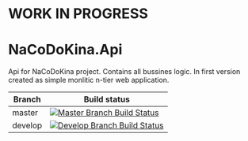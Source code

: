 
# WORK IN PROGRESS

# NaCoDoKina.Api
Api for NaCoDoKina project. Contains all bussines logic. In first version created as simple monlitic  n-tier web application.

|Branch             |Build status                                                  
|-------------------|-----------------------------------------------------
|master             |[![Master Branch Build Status](https://travis-ci.com/Arasz/NaCoDoKina.Api.svg?token=jsB52VbhD4YcywUiDpoV&branch=master)](https://travis-ci.com/Arasz/NaCoDoKina.Api)
|develop            |[![Develop Branch Build Status](https://travis-ci.com/Arasz/NaCoDoKina.Api.svg?token=jsB52VbhD4YcywUiDpoV&branch=develop)](https://travis-ci.com/Arasz/NaCoDoKina.Api)



